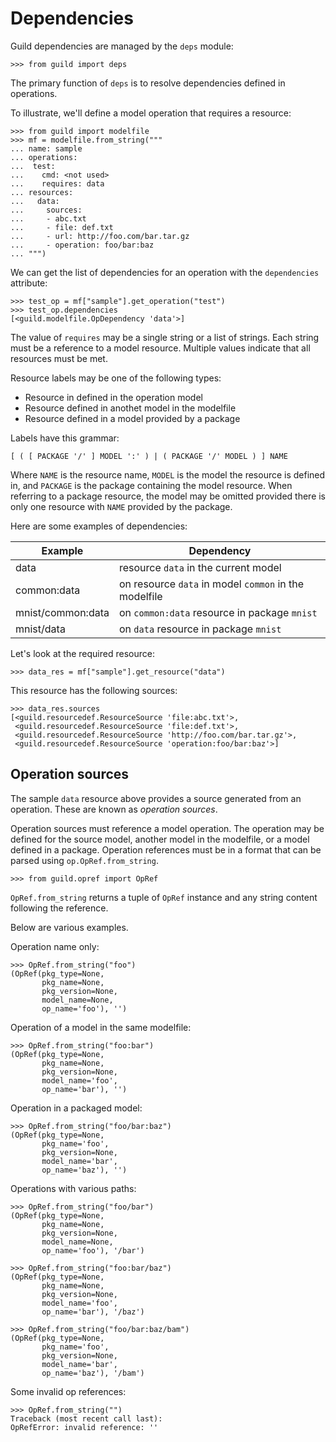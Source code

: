 # Dependencies

Guild dependencies are managed by the `deps` module:

    >>> from guild import deps

The primary function of `deps` is to resolve dependencies defined in
operations.

To illustrate, we'll define a model operation that requires a
resource:

    >>> from guild import modelfile
    >>> mf = modelfile.from_string("""
    ... name: sample
    ... operations:
    ...  test:
    ...    cmd: <not used>
    ...    requires: data
    ... resources:
    ...   data:
    ...     sources:
    ...     - abc.txt
    ...     - file: def.txt
    ...     - url: http://foo.com/bar.tar.gz
    ...     - operation: foo/bar:baz
    ... """)

We can get the list of dependencies for an operation with the
`dependencies` attribute:

    >>> test_op = mf["sample"].get_operation("test")
    >>> test_op.dependencies
    [<guild.modelfile.OpDependency 'data'>]

The value of `requires` may be a single string or a list of
strings. Each string must be a reference to a model resource. Multiple
values indicate that all resources must be met.

Resource labels may be one of the following types:

- Resource in defined in the operation model
- Resource defined in anothet model in the modelfile
- Resource defined in a model provided by a package

Labels have this grammar:

    [ ( [ PACKAGE '/' ] MODEL ':' ) | ( PACKAGE '/' MODEL ) ] NAME

Where `NAME` is the resource name, `MODEL` is the model the resource
is defined in, and `PACKAGE` is the package containing the model
resource. When referring to a package resource, the model may be
omitted provided there is only one resource with `NAME` provided by
the package.

Here are some examples of dependencies:

| Example           | Dependency                                            |
|-------------------|-------------------------------------------------------|
| data              | resource `data` in the current model                  |
| common:data       | on resource `data` in model `common` in the modelfile |
| mnist/common:data | on `common:data` resource in package `mnist`          |
| mnist/data        | on `data` resource in package `mnist`                 |

Let's look at the required resource:

    >>> data_res = mf["sample"].get_resource("data")

This resource has the following sources:

    >>> data_res.sources
    [<guild.resourcedef.ResourceSource 'file:abc.txt'>,
     <guild.resourcedef.ResourceSource 'file:def.txt'>,
     <guild.resourcedef.ResourceSource 'http://foo.com/bar.tar.gz'>,
     <guild.resourcedef.ResourceSource 'operation:foo/bar:baz'>]

## Operation sources

The sample `data` resource above provides a source generated from an
operation. These are known as *operation sources*.

Operation sources must reference a model operation. The operation may
be defined for the source model, another model in the modelfile, or a
model defined in a package. Operation references must be in a format
that can be parsed using `op.OpRef.from_string`.

    >>> from guild.opref import OpRef

`OpRef.from_string` returns a tuple of `OpRef` instance and any string
content following the reference.

Below are various examples.

Operation name only:

    >>> OpRef.from_string("foo")
    (OpRef(pkg_type=None,
           pkg_name=None,
           pkg_version=None,
           model_name=None,
           op_name='foo'), '')

Operation of a model in the same modelfile:

    >>> OpRef.from_string("foo:bar")
    (OpRef(pkg_type=None,
           pkg_name=None,
           pkg_version=None,
           model_name='foo',
           op_name='bar'), '')

Operation in a packaged model:

    >>> OpRef.from_string("foo/bar:baz")
    (OpRef(pkg_type=None,
           pkg_name='foo',
           pkg_version=None,
           model_name='bar',
           op_name='baz'), '')

Operations with various paths:

    >>> OpRef.from_string("foo/bar")
    (OpRef(pkg_type=None,
           pkg_name=None,
           pkg_version=None,
           model_name=None,
           op_name='foo'), '/bar')

    >>> OpRef.from_string("foo:bar/baz")
    (OpRef(pkg_type=None,
           pkg_name=None,
           pkg_version=None,
           model_name='foo',
           op_name='bar'), '/baz')

    >>> OpRef.from_string("foo/bar:baz/bam")
    (OpRef(pkg_type=None,
           pkg_name='foo',
           pkg_version=None,
           model_name='bar',
           op_name='baz'), '/bam')

Some invalid op references:

    >>> OpRef.from_string("")
    Traceback (most recent call last):
    OpRefError: invalid reference: ''
